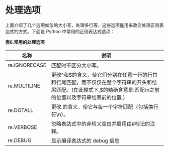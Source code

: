 # 处理选项

上面介绍了几个选项如忽略大小写，处理多行等，这些选项能用来改变处理正则表达式的方式。下面是 Python 中常用的正则表达式选项：

**表6.常用的处理选项**

名称 | 说明
---- | ----
re.IGNORECASE | 匹配时不区分大小写。
re.MULTILINE | 更改\^和\$的含义，使它们分别在任意一行的行首和行尾匹配，而不仅仅在整个字符串的开头和结尾匹配。(在此模式下,$的精确含意是:匹配\n之前的位置以及字符串结束前的位置.)
re.DOTALL | 更改.的含义，使它与每一个字符匹配（包括换行符\n）。
re.VERBOSE | 忽略表达式中的非转义空白并启用由#标记的注释。
re.DEBUG | 显示编译表达式的 debug 信息


